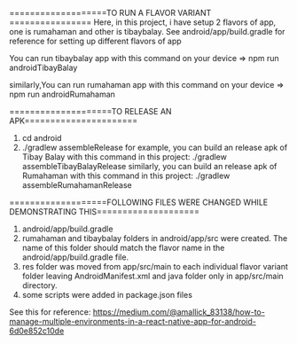===================TO RUN A FLAVOR VARIANT ================
Here, in this project, i have setup 2 flavors of app, one is rumahaman and other is tibaybalay.
See android/app/build.gradle for reference for setting up different flavors of app

You can run tibaybalay app with this command on your device
=> npm run androidTibayBalay

similarly,You can run rumahaman app with this command on your device
=> npm run androidRumahaman

====================TO RELEASE AN APK======================

1.  cd android
2.  ./gradlew assemble<Flavor Name>Release
    for example, you can build an release apk of Tibay Balay with this command in this project:
    ./gradlew assembleTibayBalayRelease
        similarly, you can build an release apk of Rumahaman with this command in this project:
         ./gradlew assembleRumahamanRelease

===================FOLLOWING FILES WERE CHANGED WHILE DEMONSTRATING THIS====================

1. android/app/build.gradle
2. rumahaman and tibaybalay folders in android/app/src were created. The name of this folder should match the flavor name
   in the android/app/build.gradle file.
3. res folder was moved from app/src/main to each individual flavor variant folder leaving AndroidManifest.xml and java folder only
   in app/src/main directory.
4. some scripts were added in package.json files

See this for reference:
https://medium.com/@amallick_83138/how-to-manage-multiple-environments-in-a-react-native-app-for-android-6d0e852c10de
